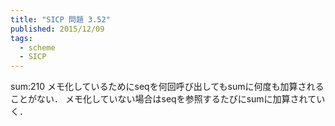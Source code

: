 ```yaml
---
title: "SICP 問題 3.52"
published: 2015/12/09
tags:
  - scheme
  - SICP
---
```


<p>sum:210
メモ化しているためにseqを何回呼び出してもsumに何度も加算されることがない．
メモ化していない場合はseqを参照するたびにsumに加算されていく．</p>


